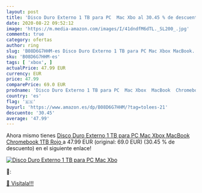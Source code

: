 ```yaml
---
layout: post
title: 'Disco Duro Externo 1 TB para PC  Mac Xbo al 30.45 % de descuento'
date: 2020-08-22 09:52:12
image: 'https://m.media-amazon.com/images/I/41dndfM6dTL._SL200_.jpg'
comments: true
category: ofertas
author: ring
slug: 'B08D6G7HHM-es Disco Duro Externo 1 TB para PC Mac Xbox MacBook...'
sku: 'B08D6G7HHM-es'
tags: [ 'xbox', ]
actualPrice: 47.99 EUR
currency: EUR
price: 47.99
comparePrice: 69.0 EUR
prodname: 'Disco Duro Externo 1 TB para PC  Mac Xbox  MacBook  Chromebook  1TB Rojo '
country: 'es'
flag: '🇪🇸'
buyurl: 'https://www.amazon.es/dp/B08D6G7HHM/?tag=tolees-21'
descuento: '30.45'
average: '47.99'
---
```


Ahora mismo tienes [Disco Duro Externo 1 TB para PC  Mac Xbox  MacBook  Chromebook  1TB Rojo ](https://www.amazon.es/dp/B08D6G7HHM/?tag=tolees-21) a 47.99 EUR (original: 69.0 EUR) (30.45 %  de descuento) en el siguiente enlace!

[![Disco Duro Externo 1 TB para PC  Mac Xbo](https://m.media-amazon.com/images/I/41dndfM6dTL._SL200_.jpg)](https://www.amazon.es/dp/B08D6G7HHM/?tag=tolees-21)

🔎:


[🛒 Visítala!!!](https://www.amazon.es/dp/B08D6G7HHM/?tag=tolees-21)
